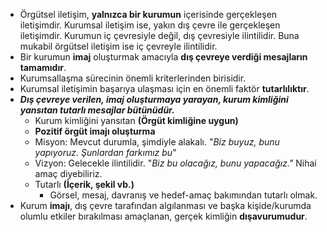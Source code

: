 - Örgütsel iletişim, **yalnızca bir kurumun** içerisinde gerçekleşen iletişimdir. Kurumsal iletişim ise, yakın dış çevre ile gerçekleşen iletişimdir. Kurumun iç çevresiyle değil, dış çevresiyle ilintilidir. Buna mukabil örgütsel iletişim ise iç çevreyle ilintilidir.
- Bir kurumun **imaj** oluşturmak amacıyla **dış çevreye verdiği mesajların tamamıdır**.
- Kurumsallaşma sürecinin önemli kriterlerinden birisidir.
- Kurumsal iletişimin başarıya ulaşması için en önemli faktör **tutarlılıktır**.
- ***Dış çevreye verilen, imaj oluşturmaya yarayan, kurum kimliğini yansıtan tutarlı mesajlar bütünüdür.***
	- Kurum kimliğini yansıtan **(Örgüt kimliğine uygun)**
	- **Pozitif örgüt imajı oluşturma**
	- Misyon: Mevcut durumla, şimdiyle alakalı. "*Biz buyuz, bunu yapıyoruz. Şunlardan farkımız bu*"
	- Vizyon: Gelecekle ilintilidir. "*Biz bu olacağız, bunu yapacağız."* Nihai amaç diyebiliriz. 
	- Tutarlı  **(İçerik, şekil vb.)**
		- Görsel, mesaj, davranış ve hedef-amaç bakımından tutarlı olmak.
- Kurum **imajı**, dış çevre tarafından algılanması ve başka kişide/kurumda olumlu etkiler bırakılması amaçlanan, gerçek kimliğin **dışavurumudur**. 